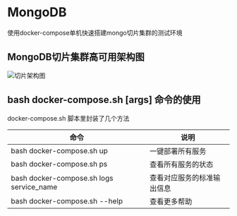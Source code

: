 # MongoDB

使用docker-compose单机快速搭建mongo切片集群的测试环境

## MongoDB切片集群高可用架构图
![切片架构图](https://www.processon.com/view/5cc56d70e4b059e20a0c038b)

## bash docker-compose.sh [args] 命令的使用
docker-compose.sh 脚本里封装了几个方法

命令 |   说明
------------ | -------------
bash docker-compose.sh up  |  一键部署所有服务
bash docker-compose.sh ps  |  查看所有服务的状态
bash docker-compose.sh logs service_name   |  查看对应服务的标准输出信息
bash docker-compose.sh --help  |  查看更多帮助
